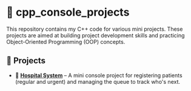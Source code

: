 # 🌟 cpp_console_projects

This repository contains my C++ code for various mini projects. These projects are aimed at building project development skills and practicing Object-Oriented Programming (OOP) concepts.

## 📁 Projects

- 🏥 [**Hospital System**](./hospital_system/hospital_system.cpp) – A mini console project for registering patients (regular and urgent) and managing the queue to track who's next.
